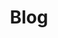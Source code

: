 ---
title: Blog
seo:
  title: Posts del Blog
  description: >-
    Posts de ciberseguridad para que aprendas las bases de esta rama de la
    informática
  extra:
    - name: 'og:type'
      value: website
      keyName: property
    - name: 'og:title'
      value: Posts del Blog
      keyName: property
    - name: 'og:description'
      value: >-
        Posts de ciberseguridad para que aprendas las bases de esta rama de la
        informática
      keyName: property
    - name: 'og:image'
      value: >-
        /images/logotipo-del-vector-de-seguridad-cibernética-con-marca-protección-y-verificación-concepto-escudo-internet-ilustración-195108388.jpg
      keyName: property
      relativeUrl: true
    - name: 'twitter:card'
      value: summary_large_image
    - name: 'twitter:title'
      value: Posts del Blog
    - name: 'twitter:description'
      value: >-
        Posts de ciberseguridad para que aprendas las bases de esta rama de la
        informática
    - name: 'twitter:image'
      value: >-
        /images/logotipo-del-vector-de-seguridad-cibernética-con-marca-protección-y-verificación-concepto-escudo-internet-ilustración-195108388.jpg
      relativeUrl: true
layout: blog
---